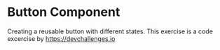 # Button Component
Creating a reusable button with different states. This exercise is a code excercise by https://devchallenges.io
